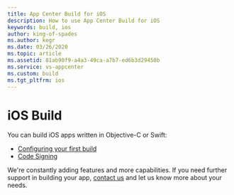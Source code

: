 ```yaml
---
title: App Center Build for iOS
description: How to use App Center Build for iOS
keywords: build, ios
author: king-of-spades
ms.author: kegr
ms.date: 03/26/2020
ms.topic: article
ms.assetid: 81ab90f9-a4a3-49ca-a7b7-ed6b3d29450b
ms.service: vs-appcenter
ms.custom: build
ms.tgt_pltfrm: ios
---
```


# iOS Build

You can build iOS apps written in Objective-C or Swift:

- [Configuring your first build](first-build.md)
- [Code Signing](code-signing.md)

We're constantly adding features and more capabilities. If you need further support in building your app, [contact us](https://intercom.help/appcenter/) and let us know more about your needs.